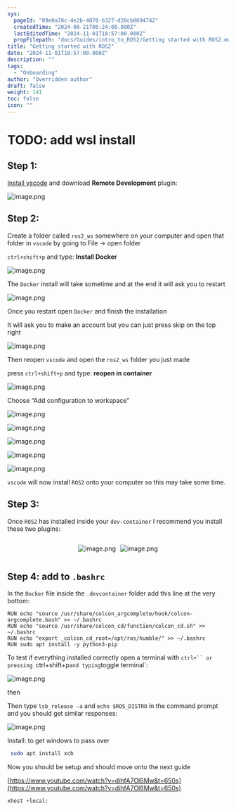 ```yaml
---
sys:
  pageId: "89e0a78c-4e2b-4070-b327-d28cb0694742"
  createdTime: "2024-08-21T00:24:00.000Z"
  lastEditedTime: "2024-11-01T18:57:00.000Z"
  propFilepath: "docs/Guides/intro_to_ROS2/Getting started with ROS2.md"
title: "Getting started with ROS2"
date: "2024-11-01T18:57:00.000Z"
description: ""
tags:
  - "Onboarding"
author: "Overridden author"
draft: false
weight: 141
toc: false
icon: ""
---
```


# TODO: add wsl install

## Step 1:

[Install vscode](https://code.visualstudio.com/download) and download **Remote Development** plugin:

![image.png](https://prod-files-secure.s3.us-west-2.amazonaws.com/d518164a-d88e-44d1-a4ee-3adb3bd8bce0/efb52993-1881-4a40-b95e-6f020334f022/image.png?X-Amz-Algorithm=AWS4-HMAC-SHA256&X-Amz-Content-Sha256=UNSIGNED-PAYLOAD&X-Amz-Credential=ASIAZI2LB4663B6CCH35%2F20250218%2Fus-west-2%2Fs3%2Faws4_request&X-Amz-Date=20250218T070758Z&X-Amz-Expires=3600&X-Amz-Security-Token=IQoJb3JpZ2luX2VjEF4aCXVzLXdlc3QtMiJHMEUCIQDfqEum9GzDZ%2BdT%2FcMHCm9mF9OK3TuMEl%2BofK9fQn8mmgIgGi5EBNcf2PpcQONUuxZDu8P8m%2FAMQiNrKktVRgAaqpIqiAQIh%2F%2F%2F%2F%2F%2F%2F%2F%2F%2F%2FARAAGgw2Mzc0MjMxODM4MDUiDGoc2I2wxiSHxc5l4ircAyquZzoyiZ%2BjvboMSJ9a%2B5IWqQ%2FjtLCCgqc6Y8lts8VyTe13mYMne9YPHZIku1deP1uitKXzsvMwd8YRiGyTuocbsf2PVhsFbPt1A%2BjKFgAdAU2HswyBlNSscXqVlhpkKQufc1Di3rvYpVKfrxzmkiAmoTgzsvlc%2Fr1kTyOYBXktpu6wokYir9N6%2FyoV9F4T65QkrIBe%2BiXIejRV7kFdAKPZ46jzIpZNP8wclv3oUEwGVdPSRrqdPZdR1%2FDUruWlqb3ehxDRYMMWEEbTMZeA87OzS0qAWUhTVmJoEIcNP%2F9sf6o%2FpwhzBKVrHmH3N13olMF2ZJGbBJF0SOX5d8DhAEr9jrNHF90s4qCzpg8CTeYNcCYBvmAlu9hZ%2BTn%2FloT2lpsynIbRFSrHSYqsktfwmzUemGwKViKfNRAMvcFuWW2t2KyozX24KGwc2aAGLNi6BkGisVPL2y76BELPoQeVb4%2Bpiho6K7psIT4WaC3RUJvBucjMeBL033syzDl52hfpsBVxoqZ1BSlX7L0cYu2ADSWt%2FZyPk464PuuusrUp9FSts5qS6os94zbG9h4uy1y%2B8V9YeOx%2BL7LHuwIHcTzXFjZxljatzWDNQ849y1aYefn0lqBB4UdHWeV4TaDOMLLI0L0GOqUB7xS1ooP2XRlfSgVVvMM6g84yDtl72Z1ryK8gIUOPx%2BHcnYS96i7F4JE0VxbE%2B3AcyTI4mbFo2YsrOzvkxP0Dsxgb3IaSO53pxCsEVcQ3Dzt%2BXZ7aFur%2BgKXUWGlRWdl2M%2Fer1mi8cJdo%2FmPfrhhtxaLFfJDTdnwlus%2BfRwoHMgm8RoAnz1SNcXdq5qmOgElWO3ulRlc9IZRJbuS7jLx9QfTfnVID&X-Amz-Signature=4b2ffe34b134fd5c2840e0bf618dd244366d70c999f69dfbc2a3065ebe514429&X-Amz-SignedHeaders=host&x-id=GetObject)

## Step 2:

Create a folder called `ros2_ws` somewhere on your computer and open that folder in `vscode` by going to File → open folder 

`ctrl+shift+p` and type: **Install Docker**

![image.png](https://prod-files-secure.s3.us-west-2.amazonaws.com/d518164a-d88e-44d1-a4ee-3adb3bd8bce0/2269dc0e-1cd5-47ff-bceb-c04ad9b2eab0/image.png?X-Amz-Algorithm=AWS4-HMAC-SHA256&X-Amz-Content-Sha256=UNSIGNED-PAYLOAD&X-Amz-Credential=ASIAZI2LB4663B6CCH35%2F20250218%2Fus-west-2%2Fs3%2Faws4_request&X-Amz-Date=20250218T070758Z&X-Amz-Expires=3600&X-Amz-Security-Token=IQoJb3JpZ2luX2VjEF4aCXVzLXdlc3QtMiJHMEUCIQDfqEum9GzDZ%2BdT%2FcMHCm9mF9OK3TuMEl%2BofK9fQn8mmgIgGi5EBNcf2PpcQONUuxZDu8P8m%2FAMQiNrKktVRgAaqpIqiAQIh%2F%2F%2F%2F%2F%2F%2F%2F%2F%2F%2FARAAGgw2Mzc0MjMxODM4MDUiDGoc2I2wxiSHxc5l4ircAyquZzoyiZ%2BjvboMSJ9a%2B5IWqQ%2FjtLCCgqc6Y8lts8VyTe13mYMne9YPHZIku1deP1uitKXzsvMwd8YRiGyTuocbsf2PVhsFbPt1A%2BjKFgAdAU2HswyBlNSscXqVlhpkKQufc1Di3rvYpVKfrxzmkiAmoTgzsvlc%2Fr1kTyOYBXktpu6wokYir9N6%2FyoV9F4T65QkrIBe%2BiXIejRV7kFdAKPZ46jzIpZNP8wclv3oUEwGVdPSRrqdPZdR1%2FDUruWlqb3ehxDRYMMWEEbTMZeA87OzS0qAWUhTVmJoEIcNP%2F9sf6o%2FpwhzBKVrHmH3N13olMF2ZJGbBJF0SOX5d8DhAEr9jrNHF90s4qCzpg8CTeYNcCYBvmAlu9hZ%2BTn%2FloT2lpsynIbRFSrHSYqsktfwmzUemGwKViKfNRAMvcFuWW2t2KyozX24KGwc2aAGLNi6BkGisVPL2y76BELPoQeVb4%2Bpiho6K7psIT4WaC3RUJvBucjMeBL033syzDl52hfpsBVxoqZ1BSlX7L0cYu2ADSWt%2FZyPk464PuuusrUp9FSts5qS6os94zbG9h4uy1y%2B8V9YeOx%2BL7LHuwIHcTzXFjZxljatzWDNQ849y1aYefn0lqBB4UdHWeV4TaDOMLLI0L0GOqUB7xS1ooP2XRlfSgVVvMM6g84yDtl72Z1ryK8gIUOPx%2BHcnYS96i7F4JE0VxbE%2B3AcyTI4mbFo2YsrOzvkxP0Dsxgb3IaSO53pxCsEVcQ3Dzt%2BXZ7aFur%2BgKXUWGlRWdl2M%2Fer1mi8cJdo%2FmPfrhhtxaLFfJDTdnwlus%2BfRwoHMgm8RoAnz1SNcXdq5qmOgElWO3ulRlc9IZRJbuS7jLx9QfTfnVID&X-Amz-Signature=e62b4e93acd2c41a9c59724874bf51b22edbf0753af6d8a08212c1e913c57f4f&X-Amz-SignedHeaders=host&x-id=GetObject)

The `Docker` install will take sometime and at the end it will ask you to restart

![image.png](https://prod-files-secure.s3.us-west-2.amazonaws.com/d518164a-d88e-44d1-a4ee-3adb3bd8bce0/ed233f78-be33-4b1f-b89c-9c346c0e961e/image.png?X-Amz-Algorithm=AWS4-HMAC-SHA256&X-Amz-Content-Sha256=UNSIGNED-PAYLOAD&X-Amz-Credential=ASIAZI2LB4663B6CCH35%2F20250218%2Fus-west-2%2Fs3%2Faws4_request&X-Amz-Date=20250218T070758Z&X-Amz-Expires=3600&X-Amz-Security-Token=IQoJb3JpZ2luX2VjEF4aCXVzLXdlc3QtMiJHMEUCIQDfqEum9GzDZ%2BdT%2FcMHCm9mF9OK3TuMEl%2BofK9fQn8mmgIgGi5EBNcf2PpcQONUuxZDu8P8m%2FAMQiNrKktVRgAaqpIqiAQIh%2F%2F%2F%2F%2F%2F%2F%2F%2F%2F%2FARAAGgw2Mzc0MjMxODM4MDUiDGoc2I2wxiSHxc5l4ircAyquZzoyiZ%2BjvboMSJ9a%2B5IWqQ%2FjtLCCgqc6Y8lts8VyTe13mYMne9YPHZIku1deP1uitKXzsvMwd8YRiGyTuocbsf2PVhsFbPt1A%2BjKFgAdAU2HswyBlNSscXqVlhpkKQufc1Di3rvYpVKfrxzmkiAmoTgzsvlc%2Fr1kTyOYBXktpu6wokYir9N6%2FyoV9F4T65QkrIBe%2BiXIejRV7kFdAKPZ46jzIpZNP8wclv3oUEwGVdPSRrqdPZdR1%2FDUruWlqb3ehxDRYMMWEEbTMZeA87OzS0qAWUhTVmJoEIcNP%2F9sf6o%2FpwhzBKVrHmH3N13olMF2ZJGbBJF0SOX5d8DhAEr9jrNHF90s4qCzpg8CTeYNcCYBvmAlu9hZ%2BTn%2FloT2lpsynIbRFSrHSYqsktfwmzUemGwKViKfNRAMvcFuWW2t2KyozX24KGwc2aAGLNi6BkGisVPL2y76BELPoQeVb4%2Bpiho6K7psIT4WaC3RUJvBucjMeBL033syzDl52hfpsBVxoqZ1BSlX7L0cYu2ADSWt%2FZyPk464PuuusrUp9FSts5qS6os94zbG9h4uy1y%2B8V9YeOx%2BL7LHuwIHcTzXFjZxljatzWDNQ849y1aYefn0lqBB4UdHWeV4TaDOMLLI0L0GOqUB7xS1ooP2XRlfSgVVvMM6g84yDtl72Z1ryK8gIUOPx%2BHcnYS96i7F4JE0VxbE%2B3AcyTI4mbFo2YsrOzvkxP0Dsxgb3IaSO53pxCsEVcQ3Dzt%2BXZ7aFur%2BgKXUWGlRWdl2M%2Fer1mi8cJdo%2FmPfrhhtxaLFfJDTdnwlus%2BfRwoHMgm8RoAnz1SNcXdq5qmOgElWO3ulRlc9IZRJbuS7jLx9QfTfnVID&X-Amz-Signature=097f8cc46a468b07fa805fe0ff101d02282839b0a563898150ecc3bb9af0ee18&X-Amz-SignedHeaders=host&x-id=GetObject)

Once you restart open `Docker` and finish the installation

It will ask you to make an account but you can just press skip on the top right

![image.png](https://prod-files-secure.s3.us-west-2.amazonaws.com/d518164a-d88e-44d1-a4ee-3adb3bd8bce0/21010ad9-1659-4fd9-9f59-9932a09b2a3d/image.png?X-Amz-Algorithm=AWS4-HMAC-SHA256&X-Amz-Content-Sha256=UNSIGNED-PAYLOAD&X-Amz-Credential=ASIAZI2LB4663B6CCH35%2F20250218%2Fus-west-2%2Fs3%2Faws4_request&X-Amz-Date=20250218T070758Z&X-Amz-Expires=3600&X-Amz-Security-Token=IQoJb3JpZ2luX2VjEF4aCXVzLXdlc3QtMiJHMEUCIQDfqEum9GzDZ%2BdT%2FcMHCm9mF9OK3TuMEl%2BofK9fQn8mmgIgGi5EBNcf2PpcQONUuxZDu8P8m%2FAMQiNrKktVRgAaqpIqiAQIh%2F%2F%2F%2F%2F%2F%2F%2F%2F%2F%2FARAAGgw2Mzc0MjMxODM4MDUiDGoc2I2wxiSHxc5l4ircAyquZzoyiZ%2BjvboMSJ9a%2B5IWqQ%2FjtLCCgqc6Y8lts8VyTe13mYMne9YPHZIku1deP1uitKXzsvMwd8YRiGyTuocbsf2PVhsFbPt1A%2BjKFgAdAU2HswyBlNSscXqVlhpkKQufc1Di3rvYpVKfrxzmkiAmoTgzsvlc%2Fr1kTyOYBXktpu6wokYir9N6%2FyoV9F4T65QkrIBe%2BiXIejRV7kFdAKPZ46jzIpZNP8wclv3oUEwGVdPSRrqdPZdR1%2FDUruWlqb3ehxDRYMMWEEbTMZeA87OzS0qAWUhTVmJoEIcNP%2F9sf6o%2FpwhzBKVrHmH3N13olMF2ZJGbBJF0SOX5d8DhAEr9jrNHF90s4qCzpg8CTeYNcCYBvmAlu9hZ%2BTn%2FloT2lpsynIbRFSrHSYqsktfwmzUemGwKViKfNRAMvcFuWW2t2KyozX24KGwc2aAGLNi6BkGisVPL2y76BELPoQeVb4%2Bpiho6K7psIT4WaC3RUJvBucjMeBL033syzDl52hfpsBVxoqZ1BSlX7L0cYu2ADSWt%2FZyPk464PuuusrUp9FSts5qS6os94zbG9h4uy1y%2B8V9YeOx%2BL7LHuwIHcTzXFjZxljatzWDNQ849y1aYefn0lqBB4UdHWeV4TaDOMLLI0L0GOqUB7xS1ooP2XRlfSgVVvMM6g84yDtl72Z1ryK8gIUOPx%2BHcnYS96i7F4JE0VxbE%2B3AcyTI4mbFo2YsrOzvkxP0Dsxgb3IaSO53pxCsEVcQ3Dzt%2BXZ7aFur%2BgKXUWGlRWdl2M%2Fer1mi8cJdo%2FmPfrhhtxaLFfJDTdnwlus%2BfRwoHMgm8RoAnz1SNcXdq5qmOgElWO3ulRlc9IZRJbuS7jLx9QfTfnVID&X-Amz-Signature=8896c6a891b29d150e7c2fe4a690acdcaa60f549ad1ec0bff40c53513d4febb5&X-Amz-SignedHeaders=host&x-id=GetObject)

Then reopen `vscode` and open the `ros2_ws` folder you just made

press `ctrl+shift+p` and type: **reopen in container**

![image.png](https://prod-files-secure.s3.us-west-2.amazonaws.com/d518164a-d88e-44d1-a4ee-3adb3bd8bce0/4e93b8c2-41ad-488c-8095-c74205196118/image.png?X-Amz-Algorithm=AWS4-HMAC-SHA256&X-Amz-Content-Sha256=UNSIGNED-PAYLOAD&X-Amz-Credential=ASIAZI2LB4663B6CCH35%2F20250218%2Fus-west-2%2Fs3%2Faws4_request&X-Amz-Date=20250218T070758Z&X-Amz-Expires=3600&X-Amz-Security-Token=IQoJb3JpZ2luX2VjEF4aCXVzLXdlc3QtMiJHMEUCIQDfqEum9GzDZ%2BdT%2FcMHCm9mF9OK3TuMEl%2BofK9fQn8mmgIgGi5EBNcf2PpcQONUuxZDu8P8m%2FAMQiNrKktVRgAaqpIqiAQIh%2F%2F%2F%2F%2F%2F%2F%2F%2F%2F%2FARAAGgw2Mzc0MjMxODM4MDUiDGoc2I2wxiSHxc5l4ircAyquZzoyiZ%2BjvboMSJ9a%2B5IWqQ%2FjtLCCgqc6Y8lts8VyTe13mYMne9YPHZIku1deP1uitKXzsvMwd8YRiGyTuocbsf2PVhsFbPt1A%2BjKFgAdAU2HswyBlNSscXqVlhpkKQufc1Di3rvYpVKfrxzmkiAmoTgzsvlc%2Fr1kTyOYBXktpu6wokYir9N6%2FyoV9F4T65QkrIBe%2BiXIejRV7kFdAKPZ46jzIpZNP8wclv3oUEwGVdPSRrqdPZdR1%2FDUruWlqb3ehxDRYMMWEEbTMZeA87OzS0qAWUhTVmJoEIcNP%2F9sf6o%2FpwhzBKVrHmH3N13olMF2ZJGbBJF0SOX5d8DhAEr9jrNHF90s4qCzpg8CTeYNcCYBvmAlu9hZ%2BTn%2FloT2lpsynIbRFSrHSYqsktfwmzUemGwKViKfNRAMvcFuWW2t2KyozX24KGwc2aAGLNi6BkGisVPL2y76BELPoQeVb4%2Bpiho6K7psIT4WaC3RUJvBucjMeBL033syzDl52hfpsBVxoqZ1BSlX7L0cYu2ADSWt%2FZyPk464PuuusrUp9FSts5qS6os94zbG9h4uy1y%2B8V9YeOx%2BL7LHuwIHcTzXFjZxljatzWDNQ849y1aYefn0lqBB4UdHWeV4TaDOMLLI0L0GOqUB7xS1ooP2XRlfSgVVvMM6g84yDtl72Z1ryK8gIUOPx%2BHcnYS96i7F4JE0VxbE%2B3AcyTI4mbFo2YsrOzvkxP0Dsxgb3IaSO53pxCsEVcQ3Dzt%2BXZ7aFur%2BgKXUWGlRWdl2M%2Fer1mi8cJdo%2FmPfrhhtxaLFfJDTdnwlus%2BfRwoHMgm8RoAnz1SNcXdq5qmOgElWO3ulRlc9IZRJbuS7jLx9QfTfnVID&X-Amz-Signature=907d0764b798f51d00d1cd80178cdd9a20376ae7ed2369bc585568028600f20e&X-Amz-SignedHeaders=host&x-id=GetObject)

Choose “Add configuration to workspace”

![image.png](https://prod-files-secure.s3.us-west-2.amazonaws.com/d518164a-d88e-44d1-a4ee-3adb3bd8bce0/9560b282-5060-4989-ba37-97e7b2c22476/image.png?X-Amz-Algorithm=AWS4-HMAC-SHA256&X-Amz-Content-Sha256=UNSIGNED-PAYLOAD&X-Amz-Credential=ASIAZI2LB4663B6CCH35%2F20250218%2Fus-west-2%2Fs3%2Faws4_request&X-Amz-Date=20250218T070758Z&X-Amz-Expires=3600&X-Amz-Security-Token=IQoJb3JpZ2luX2VjEF4aCXVzLXdlc3QtMiJHMEUCIQDfqEum9GzDZ%2BdT%2FcMHCm9mF9OK3TuMEl%2BofK9fQn8mmgIgGi5EBNcf2PpcQONUuxZDu8P8m%2FAMQiNrKktVRgAaqpIqiAQIh%2F%2F%2F%2F%2F%2F%2F%2F%2F%2F%2FARAAGgw2Mzc0MjMxODM4MDUiDGoc2I2wxiSHxc5l4ircAyquZzoyiZ%2BjvboMSJ9a%2B5IWqQ%2FjtLCCgqc6Y8lts8VyTe13mYMne9YPHZIku1deP1uitKXzsvMwd8YRiGyTuocbsf2PVhsFbPt1A%2BjKFgAdAU2HswyBlNSscXqVlhpkKQufc1Di3rvYpVKfrxzmkiAmoTgzsvlc%2Fr1kTyOYBXktpu6wokYir9N6%2FyoV9F4T65QkrIBe%2BiXIejRV7kFdAKPZ46jzIpZNP8wclv3oUEwGVdPSRrqdPZdR1%2FDUruWlqb3ehxDRYMMWEEbTMZeA87OzS0qAWUhTVmJoEIcNP%2F9sf6o%2FpwhzBKVrHmH3N13olMF2ZJGbBJF0SOX5d8DhAEr9jrNHF90s4qCzpg8CTeYNcCYBvmAlu9hZ%2BTn%2FloT2lpsynIbRFSrHSYqsktfwmzUemGwKViKfNRAMvcFuWW2t2KyozX24KGwc2aAGLNi6BkGisVPL2y76BELPoQeVb4%2Bpiho6K7psIT4WaC3RUJvBucjMeBL033syzDl52hfpsBVxoqZ1BSlX7L0cYu2ADSWt%2FZyPk464PuuusrUp9FSts5qS6os94zbG9h4uy1y%2B8V9YeOx%2BL7LHuwIHcTzXFjZxljatzWDNQ849y1aYefn0lqBB4UdHWeV4TaDOMLLI0L0GOqUB7xS1ooP2XRlfSgVVvMM6g84yDtl72Z1ryK8gIUOPx%2BHcnYS96i7F4JE0VxbE%2B3AcyTI4mbFo2YsrOzvkxP0Dsxgb3IaSO53pxCsEVcQ3Dzt%2BXZ7aFur%2BgKXUWGlRWdl2M%2Fer1mi8cJdo%2FmPfrhhtxaLFfJDTdnwlus%2BfRwoHMgm8RoAnz1SNcXdq5qmOgElWO3ulRlc9IZRJbuS7jLx9QfTfnVID&X-Amz-Signature=489970aa76752b7cd82e217a23d99568ee4b0b9f03969cc7ece39d99575e814d&X-Amz-SignedHeaders=host&x-id=GetObject)

![image.png](https://prod-files-secure.s3.us-west-2.amazonaws.com/d518164a-d88e-44d1-a4ee-3adb3bd8bce0/2ee63f81-886b-48e8-a553-dc6e5eac99e4/image.png?X-Amz-Algorithm=AWS4-HMAC-SHA256&X-Amz-Content-Sha256=UNSIGNED-PAYLOAD&X-Amz-Credential=ASIAZI2LB4663B6CCH35%2F20250218%2Fus-west-2%2Fs3%2Faws4_request&X-Amz-Date=20250218T070758Z&X-Amz-Expires=3600&X-Amz-Security-Token=IQoJb3JpZ2luX2VjEF4aCXVzLXdlc3QtMiJHMEUCIQDfqEum9GzDZ%2BdT%2FcMHCm9mF9OK3TuMEl%2BofK9fQn8mmgIgGi5EBNcf2PpcQONUuxZDu8P8m%2FAMQiNrKktVRgAaqpIqiAQIh%2F%2F%2F%2F%2F%2F%2F%2F%2F%2F%2FARAAGgw2Mzc0MjMxODM4MDUiDGoc2I2wxiSHxc5l4ircAyquZzoyiZ%2BjvboMSJ9a%2B5IWqQ%2FjtLCCgqc6Y8lts8VyTe13mYMne9YPHZIku1deP1uitKXzsvMwd8YRiGyTuocbsf2PVhsFbPt1A%2BjKFgAdAU2HswyBlNSscXqVlhpkKQufc1Di3rvYpVKfrxzmkiAmoTgzsvlc%2Fr1kTyOYBXktpu6wokYir9N6%2FyoV9F4T65QkrIBe%2BiXIejRV7kFdAKPZ46jzIpZNP8wclv3oUEwGVdPSRrqdPZdR1%2FDUruWlqb3ehxDRYMMWEEbTMZeA87OzS0qAWUhTVmJoEIcNP%2F9sf6o%2FpwhzBKVrHmH3N13olMF2ZJGbBJF0SOX5d8DhAEr9jrNHF90s4qCzpg8CTeYNcCYBvmAlu9hZ%2BTn%2FloT2lpsynIbRFSrHSYqsktfwmzUemGwKViKfNRAMvcFuWW2t2KyozX24KGwc2aAGLNi6BkGisVPL2y76BELPoQeVb4%2Bpiho6K7psIT4WaC3RUJvBucjMeBL033syzDl52hfpsBVxoqZ1BSlX7L0cYu2ADSWt%2FZyPk464PuuusrUp9FSts5qS6os94zbG9h4uy1y%2B8V9YeOx%2BL7LHuwIHcTzXFjZxljatzWDNQ849y1aYefn0lqBB4UdHWeV4TaDOMLLI0L0GOqUB7xS1ooP2XRlfSgVVvMM6g84yDtl72Z1ryK8gIUOPx%2BHcnYS96i7F4JE0VxbE%2B3AcyTI4mbFo2YsrOzvkxP0Dsxgb3IaSO53pxCsEVcQ3Dzt%2BXZ7aFur%2BgKXUWGlRWdl2M%2Fer1mi8cJdo%2FmPfrhhtxaLFfJDTdnwlus%2BfRwoHMgm8RoAnz1SNcXdq5qmOgElWO3ulRlc9IZRJbuS7jLx9QfTfnVID&X-Amz-Signature=74a8cf7e4f6c3a6b64a995244d5d84241d122333d9c3a5cca8b47e8f7f8f427f&X-Amz-SignedHeaders=host&x-id=GetObject)

![image.png](https://prod-files-secure.s3.us-west-2.amazonaws.com/d518164a-d88e-44d1-a4ee-3adb3bd8bce0/ae1580b2-b048-407e-aed9-b584224a7a04/image.png?X-Amz-Algorithm=AWS4-HMAC-SHA256&X-Amz-Content-Sha256=UNSIGNED-PAYLOAD&X-Amz-Credential=ASIAZI2LB4663B6CCH35%2F20250218%2Fus-west-2%2Fs3%2Faws4_request&X-Amz-Date=20250218T070758Z&X-Amz-Expires=3600&X-Amz-Security-Token=IQoJb3JpZ2luX2VjEF4aCXVzLXdlc3QtMiJHMEUCIQDfqEum9GzDZ%2BdT%2FcMHCm9mF9OK3TuMEl%2BofK9fQn8mmgIgGi5EBNcf2PpcQONUuxZDu8P8m%2FAMQiNrKktVRgAaqpIqiAQIh%2F%2F%2F%2F%2F%2F%2F%2F%2F%2F%2FARAAGgw2Mzc0MjMxODM4MDUiDGoc2I2wxiSHxc5l4ircAyquZzoyiZ%2BjvboMSJ9a%2B5IWqQ%2FjtLCCgqc6Y8lts8VyTe13mYMne9YPHZIku1deP1uitKXzsvMwd8YRiGyTuocbsf2PVhsFbPt1A%2BjKFgAdAU2HswyBlNSscXqVlhpkKQufc1Di3rvYpVKfrxzmkiAmoTgzsvlc%2Fr1kTyOYBXktpu6wokYir9N6%2FyoV9F4T65QkrIBe%2BiXIejRV7kFdAKPZ46jzIpZNP8wclv3oUEwGVdPSRrqdPZdR1%2FDUruWlqb3ehxDRYMMWEEbTMZeA87OzS0qAWUhTVmJoEIcNP%2F9sf6o%2FpwhzBKVrHmH3N13olMF2ZJGbBJF0SOX5d8DhAEr9jrNHF90s4qCzpg8CTeYNcCYBvmAlu9hZ%2BTn%2FloT2lpsynIbRFSrHSYqsktfwmzUemGwKViKfNRAMvcFuWW2t2KyozX24KGwc2aAGLNi6BkGisVPL2y76BELPoQeVb4%2Bpiho6K7psIT4WaC3RUJvBucjMeBL033syzDl52hfpsBVxoqZ1BSlX7L0cYu2ADSWt%2FZyPk464PuuusrUp9FSts5qS6os94zbG9h4uy1y%2B8V9YeOx%2BL7LHuwIHcTzXFjZxljatzWDNQ849y1aYefn0lqBB4UdHWeV4TaDOMLLI0L0GOqUB7xS1ooP2XRlfSgVVvMM6g84yDtl72Z1ryK8gIUOPx%2BHcnYS96i7F4JE0VxbE%2B3AcyTI4mbFo2YsrOzvkxP0Dsxgb3IaSO53pxCsEVcQ3Dzt%2BXZ7aFur%2BgKXUWGlRWdl2M%2Fer1mi8cJdo%2FmPfrhhtxaLFfJDTdnwlus%2BfRwoHMgm8RoAnz1SNcXdq5qmOgElWO3ulRlc9IZRJbuS7jLx9QfTfnVID&X-Amz-Signature=be460c552c101a408eb0b961f96bf19ec268e997de5c8d3816353f8a1038a9a8&X-Amz-SignedHeaders=host&x-id=GetObject)

![image.png](https://prod-files-secure.s3.us-west-2.amazonaws.com/d518164a-d88e-44d1-a4ee-3adb3bd8bce0/53255b28-f75e-430f-b9e3-c0ac8577e42b/image.png?X-Amz-Algorithm=AWS4-HMAC-SHA256&X-Amz-Content-Sha256=UNSIGNED-PAYLOAD&X-Amz-Credential=ASIAZI2LB4663B6CCH35%2F20250218%2Fus-west-2%2Fs3%2Faws4_request&X-Amz-Date=20250218T070758Z&X-Amz-Expires=3600&X-Amz-Security-Token=IQoJb3JpZ2luX2VjEF4aCXVzLXdlc3QtMiJHMEUCIQDfqEum9GzDZ%2BdT%2FcMHCm9mF9OK3TuMEl%2BofK9fQn8mmgIgGi5EBNcf2PpcQONUuxZDu8P8m%2FAMQiNrKktVRgAaqpIqiAQIh%2F%2F%2F%2F%2F%2F%2F%2F%2F%2F%2FARAAGgw2Mzc0MjMxODM4MDUiDGoc2I2wxiSHxc5l4ircAyquZzoyiZ%2BjvboMSJ9a%2B5IWqQ%2FjtLCCgqc6Y8lts8VyTe13mYMne9YPHZIku1deP1uitKXzsvMwd8YRiGyTuocbsf2PVhsFbPt1A%2BjKFgAdAU2HswyBlNSscXqVlhpkKQufc1Di3rvYpVKfrxzmkiAmoTgzsvlc%2Fr1kTyOYBXktpu6wokYir9N6%2FyoV9F4T65QkrIBe%2BiXIejRV7kFdAKPZ46jzIpZNP8wclv3oUEwGVdPSRrqdPZdR1%2FDUruWlqb3ehxDRYMMWEEbTMZeA87OzS0qAWUhTVmJoEIcNP%2F9sf6o%2FpwhzBKVrHmH3N13olMF2ZJGbBJF0SOX5d8DhAEr9jrNHF90s4qCzpg8CTeYNcCYBvmAlu9hZ%2BTn%2FloT2lpsynIbRFSrHSYqsktfwmzUemGwKViKfNRAMvcFuWW2t2KyozX24KGwc2aAGLNi6BkGisVPL2y76BELPoQeVb4%2Bpiho6K7psIT4WaC3RUJvBucjMeBL033syzDl52hfpsBVxoqZ1BSlX7L0cYu2ADSWt%2FZyPk464PuuusrUp9FSts5qS6os94zbG9h4uy1y%2B8V9YeOx%2BL7LHuwIHcTzXFjZxljatzWDNQ849y1aYefn0lqBB4UdHWeV4TaDOMLLI0L0GOqUB7xS1ooP2XRlfSgVVvMM6g84yDtl72Z1ryK8gIUOPx%2BHcnYS96i7F4JE0VxbE%2B3AcyTI4mbFo2YsrOzvkxP0Dsxgb3IaSO53pxCsEVcQ3Dzt%2BXZ7aFur%2BgKXUWGlRWdl2M%2Fer1mi8cJdo%2FmPfrhhtxaLFfJDTdnwlus%2BfRwoHMgm8RoAnz1SNcXdq5qmOgElWO3ulRlc9IZRJbuS7jLx9QfTfnVID&X-Amz-Signature=a13b899507ad66b5d7e3c8f146d1b81b8d3b1d987f9f28f5473a816fb51bae20&X-Amz-SignedHeaders=host&x-id=GetObject)

![image.png](https://prod-files-secure.s3.us-west-2.amazonaws.com/d518164a-d88e-44d1-a4ee-3adb3bd8bce0/7c562767-5af9-4ffb-97d1-327bcdf4ee00/image.png?X-Amz-Algorithm=AWS4-HMAC-SHA256&X-Amz-Content-Sha256=UNSIGNED-PAYLOAD&X-Amz-Credential=ASIAZI2LB4663B6CCH35%2F20250218%2Fus-west-2%2Fs3%2Faws4_request&X-Amz-Date=20250218T070758Z&X-Amz-Expires=3600&X-Amz-Security-Token=IQoJb3JpZ2luX2VjEF4aCXVzLXdlc3QtMiJHMEUCIQDfqEum9GzDZ%2BdT%2FcMHCm9mF9OK3TuMEl%2BofK9fQn8mmgIgGi5EBNcf2PpcQONUuxZDu8P8m%2FAMQiNrKktVRgAaqpIqiAQIh%2F%2F%2F%2F%2F%2F%2F%2F%2F%2F%2FARAAGgw2Mzc0MjMxODM4MDUiDGoc2I2wxiSHxc5l4ircAyquZzoyiZ%2BjvboMSJ9a%2B5IWqQ%2FjtLCCgqc6Y8lts8VyTe13mYMne9YPHZIku1deP1uitKXzsvMwd8YRiGyTuocbsf2PVhsFbPt1A%2BjKFgAdAU2HswyBlNSscXqVlhpkKQufc1Di3rvYpVKfrxzmkiAmoTgzsvlc%2Fr1kTyOYBXktpu6wokYir9N6%2FyoV9F4T65QkrIBe%2BiXIejRV7kFdAKPZ46jzIpZNP8wclv3oUEwGVdPSRrqdPZdR1%2FDUruWlqb3ehxDRYMMWEEbTMZeA87OzS0qAWUhTVmJoEIcNP%2F9sf6o%2FpwhzBKVrHmH3N13olMF2ZJGbBJF0SOX5d8DhAEr9jrNHF90s4qCzpg8CTeYNcCYBvmAlu9hZ%2BTn%2FloT2lpsynIbRFSrHSYqsktfwmzUemGwKViKfNRAMvcFuWW2t2KyozX24KGwc2aAGLNi6BkGisVPL2y76BELPoQeVb4%2Bpiho6K7psIT4WaC3RUJvBucjMeBL033syzDl52hfpsBVxoqZ1BSlX7L0cYu2ADSWt%2FZyPk464PuuusrUp9FSts5qS6os94zbG9h4uy1y%2B8V9YeOx%2BL7LHuwIHcTzXFjZxljatzWDNQ849y1aYefn0lqBB4UdHWeV4TaDOMLLI0L0GOqUB7xS1ooP2XRlfSgVVvMM6g84yDtl72Z1ryK8gIUOPx%2BHcnYS96i7F4JE0VxbE%2B3AcyTI4mbFo2YsrOzvkxP0Dsxgb3IaSO53pxCsEVcQ3Dzt%2BXZ7aFur%2BgKXUWGlRWdl2M%2Fer1mi8cJdo%2FmPfrhhtxaLFfJDTdnwlus%2BfRwoHMgm8RoAnz1SNcXdq5qmOgElWO3ulRlc9IZRJbuS7jLx9QfTfnVID&X-Amz-Signature=3c9e3cd5c4ef8106adfee1a68a3e489da845879b3ae4163a93b6fcc83ae50387&X-Amz-SignedHeaders=host&x-id=GetObject)

`vscode` will now install `ROS2` onto your computer so this may take some time.

## Step 3:

Once `ROS2` has installed inside your `dev-container` I recommend you install these two plugins:

<div style="display: flex;flex-direction: row; column-gap:10px; max-width: 630px;justify-content: center;">
<div>

![image.png](https://prod-files-secure.s3.us-west-2.amazonaws.com/d518164a-d88e-44d1-a4ee-3adb3bd8bce0/3fc3d550-5a54-4ba1-ba6b-faa01cdb7369/image.png?X-Amz-Algorithm=AWS4-HMAC-SHA256&X-Amz-Content-Sha256=UNSIGNED-PAYLOAD&X-Amz-Credential=ASIAZI2LB4666SF7HYFQ%2F20250218%2Fus-west-2%2Fs3%2Faws4_request&X-Amz-Date=20250218T070800Z&X-Amz-Expires=3600&X-Amz-Security-Token=IQoJb3JpZ2luX2VjEF4aCXVzLXdlc3QtMiJIMEYCIQD9EYAD5o9guSXuJk2iVgmqlO9WnbdddwD1qjIrefWyzQIhAP%2F%2BKTMMchheMrCeSrBUnXzBV8Z0s8dVLw7c%2FjeiBJv%2FKogECIf%2F%2F%2F%2F%2F%2F%2F%2F%2F%2FwEQABoMNjM3NDIzMTgzODA1Igy8YMQ9jGDRY3rnPrMq3AOeeeAX1h4WR%2FKvvLHYmBnDDRLb%2BWxohhy7uv%2FmyD5Ss05WDTx201lKhHfQyFPoeDhMhHjTf8r2foWHSUD0fF1%2F9E7RihlHhBq9Doh%2BA1ZWloxEbttXecU45uprKdcl3OAGyviw9N1X4w6bZiikv50C%2Fil2VrDs7vrhl%2BFviEmrnBwwdexJDXGm1OFhzTVPrzvx4J8%2BO2yU6emyeKaWujF2P1n7AY1bsKcz0YfXdy5nmqQGn2HP4YTcp5qy69YGRGHnMZHyp3HrTpo5s%2BWwCt%2FPZ%2BnER66xt%2BAf43fivbUN%2FSV94UNQNaZQ0nAILkhKE4k%2BIK0FQx0s1Gomzs8FZrHWZ%2BCchNHYe6baujZGADUEKJsxoBanW4tPcnkyh2hEoPV8c810KibAnnbxrcsva83LzmtXzlXBHGrptqQW%2Bsn2n3P8YGbrMmBfeNgmFDiGNEb4cO1SE2ExMfgRUmC2pDkdwhBNcK6XEIeG4tBMF7OexdP%2F5wGu9y0cI4v9yshK5vZmAeMkY9czvj2Qme5AUz6xRinpwAFHn6xm7cbVQ2QizkDY68dW3IFCBcllDY5LnZAwitplP7NeqTw3zIslWcYPA06v1zDj4WgvDx%2Byc2p7Sqlj30mMu8KxpHFvGDCxyNC9BjqkAfhffDrKNRTOocng1gJ8u1q46%2FEKnFBfYRork5ja2R5Ju68boRrWcb0mFZ5pTHubSHnMOc8UoF%2Be01a5UcWWZI%2BOFRVOBg07SVokjqP79qnJQFUQvePERUiQ7Nd0V4scjDqPyXS%2F6nldpwlAGDZtWW8VFkzHT%2B%2FPbv0%2B1KtzNQ8DpxS%2BToF2vvLPYhPbWp3uB5A7d5dm8O6VPIIeZyslLe74KFyR&X-Amz-Signature=1a66b8a839dbbab617cd797e81f666827b5bddced258ca1b033c37abe3fa5c6b&X-Amz-SignedHeaders=host&x-id=GetObject)

</div>
<div>

![image.png](https://prod-files-secure.s3.us-west-2.amazonaws.com/d518164a-d88e-44d1-a4ee-3adb3bd8bce0/d994cc66-13c2-4093-a5a3-f84cf4601a82/image.png?X-Amz-Algorithm=AWS4-HMAC-SHA256&X-Amz-Content-Sha256=UNSIGNED-PAYLOAD&X-Amz-Credential=ASIAZI2LB466WHPKFZ2H%2F20250218%2Fus-west-2%2Fs3%2Faws4_request&X-Amz-Date=20250218T070800Z&X-Amz-Expires=3600&X-Amz-Security-Token=IQoJb3JpZ2luX2VjEF4aCXVzLXdlc3QtMiJHMEUCIHBafli1GVu4fO9WAOQSL638094Wu4ZQcNxjyGIJzMJpAiEA9%2FKks2ImeeaonUMvFKmV9OQEixij1GxS6SpWy0CnErcqiAQIh%2F%2F%2F%2F%2F%2F%2F%2F%2F%2F%2FARAAGgw2Mzc0MjMxODM4MDUiDFM85XC%2B3cDkuZLQmSrcAzLG8BE3arWGIcsIrPKWGcF76SV6bh%2F4R2dObgCpq%2FYSdAht46qMccWyoGMl%2FhKel7yk5wDCvB%2B8K6L9EtR%2FCxYoVMahn8DVFrwUMayAft89eki7S%2BsjLD0GEq2pwWFQc4sJnozHPTX93vzi2XlxGbs2X6cCV3i5hoH%2BaAq6R%2F%2F71JXvhCa%2BDAcvEVsuRPqAC8X2v3ewWF9tG8cmT61GKTeW71nfzim98aI1tott%2F7w1g8jcRbRMlqt5i9qGUzpFDPjf99JxiHRf44k4DkPofBV1RUJ%2FGOMqQztp8a3wVcGbZvfw8tzriHK5kD75Odb0k87trqInh7lj%2FICxf5UNTPA2ASfxn6hZMh1D0ar2nSwuzlFdgaina97NvzW9F40HlAOKixvILlNAHMzTsEDWg9snJR2uy%2FOp7rGbkImvdr4YRVrTIjiiQr1F%2B2oLtItE0RZY%2BkAihqy%2F1QbV%2BlNBylztDxjrlG9USU3SrEakc%2BWr5D29PhQyzKee0nSCxveaisdEtE6ZSZEP1wuN854EWURBSOsXuayPgwNximUFER83AzOjRRsvYWaN6ksBtNXpLEPvFg7%2FOHlCyq02tA9yl9w16cJkwTXTb9sfRQAa%2BYvFej%2B%2BxN%2F1lDp4i8B0MPXH0L0GOqUB5QTfx9rdtUiOCUwaLb6Qm6Ke3RQoUTZVbXbyUnaRp3xQUC8qgULjl%2B%2BDxOymR4qfYMD6lT0KOzkEFr%2FSiso72%2Bjd8LoA%2B8avoZetMc3QfT5Rc3j%2F7pWmYH2M%2FTI9maBiIyQHFRNjDthNhvI9Pm3KpzH%2F2eQ%2FSAeeCp9i6eiHJ9jgKeOoMtwu24L%2BtWZaZktJ0OVseGHYc7kB4px20o%2FgUdTwdl6%2B&X-Amz-Signature=f77765cdfcffdb851f22cf0d2265cf01e958c0a948f5f8e1b58982a7c31bd028&X-Amz-SignedHeaders=host&x-id=GetObject)

</div>
</div>

## Step 4: add to `.bashrc`

In the `Docker` file inside the `.devcontainer` folder add this line at the very bottom: 

```docker
RUN echo "source /usr/share/colcon_argcomplete/hook/colcon-argcomplete.bash" >> ~/.bashrc
RUN echo "source /usr/share/colcon_cd/function/colcon_cd.sh" >> ~/.bashrc
RUN echo "export _colcon_cd_root=/opt/ros/humble/" >> ~/.bashrc
RUN sudo apt install -y python3-pip 
```

To test if everything installed correctly open a terminal with `ctrl+`` or pressing `ctrl+shift+p` and typing `toggle terminal`:

![image.png](https://prod-files-secure.s3.us-west-2.amazonaws.com/d518164a-d88e-44d1-a4ee-3adb3bd8bce0/6a4943d8-b04e-4c02-9a58-775f3384d1a5/image.png?X-Amz-Algorithm=AWS4-HMAC-SHA256&X-Amz-Content-Sha256=UNSIGNED-PAYLOAD&X-Amz-Credential=ASIAZI2LB4663B6CCH35%2F20250218%2Fus-west-2%2Fs3%2Faws4_request&X-Amz-Date=20250218T070758Z&X-Amz-Expires=3600&X-Amz-Security-Token=IQoJb3JpZ2luX2VjEF4aCXVzLXdlc3QtMiJHMEUCIQDfqEum9GzDZ%2BdT%2FcMHCm9mF9OK3TuMEl%2BofK9fQn8mmgIgGi5EBNcf2PpcQONUuxZDu8P8m%2FAMQiNrKktVRgAaqpIqiAQIh%2F%2F%2F%2F%2F%2F%2F%2F%2F%2F%2FARAAGgw2Mzc0MjMxODM4MDUiDGoc2I2wxiSHxc5l4ircAyquZzoyiZ%2BjvboMSJ9a%2B5IWqQ%2FjtLCCgqc6Y8lts8VyTe13mYMne9YPHZIku1deP1uitKXzsvMwd8YRiGyTuocbsf2PVhsFbPt1A%2BjKFgAdAU2HswyBlNSscXqVlhpkKQufc1Di3rvYpVKfrxzmkiAmoTgzsvlc%2Fr1kTyOYBXktpu6wokYir9N6%2FyoV9F4T65QkrIBe%2BiXIejRV7kFdAKPZ46jzIpZNP8wclv3oUEwGVdPSRrqdPZdR1%2FDUruWlqb3ehxDRYMMWEEbTMZeA87OzS0qAWUhTVmJoEIcNP%2F9sf6o%2FpwhzBKVrHmH3N13olMF2ZJGbBJF0SOX5d8DhAEr9jrNHF90s4qCzpg8CTeYNcCYBvmAlu9hZ%2BTn%2FloT2lpsynIbRFSrHSYqsktfwmzUemGwKViKfNRAMvcFuWW2t2KyozX24KGwc2aAGLNi6BkGisVPL2y76BELPoQeVb4%2Bpiho6K7psIT4WaC3RUJvBucjMeBL033syzDl52hfpsBVxoqZ1BSlX7L0cYu2ADSWt%2FZyPk464PuuusrUp9FSts5qS6os94zbG9h4uy1y%2B8V9YeOx%2BL7LHuwIHcTzXFjZxljatzWDNQ849y1aYefn0lqBB4UdHWeV4TaDOMLLI0L0GOqUB7xS1ooP2XRlfSgVVvMM6g84yDtl72Z1ryK8gIUOPx%2BHcnYS96i7F4JE0VxbE%2B3AcyTI4mbFo2YsrOzvkxP0Dsxgb3IaSO53pxCsEVcQ3Dzt%2BXZ7aFur%2BgKXUWGlRWdl2M%2Fer1mi8cJdo%2FmPfrhhtxaLFfJDTdnwlus%2BfRwoHMgm8RoAnz1SNcXdq5qmOgElWO3ulRlc9IZRJbuS7jLx9QfTfnVID&X-Amz-Signature=9603ee96f2c826ea06a837a2c6877c0cbe162e9f2fbf53473cb0aba6c5bdb08b&X-Amz-SignedHeaders=host&x-id=GetObject)

then 

Then type `lsb_release -a` and `echo $ROS_DISTRO` in the command prompt and you should get similar responses:

![image.png](https://prod-files-secure.s3.us-west-2.amazonaws.com/d518164a-d88e-44d1-a4ee-3adb3bd8bce0/3e635dec-a805-4e85-8b9e-d000e5b71a4e/image.png?X-Amz-Algorithm=AWS4-HMAC-SHA256&X-Amz-Content-Sha256=UNSIGNED-PAYLOAD&X-Amz-Credential=ASIAZI2LB4663B6CCH35%2F20250218%2Fus-west-2%2Fs3%2Faws4_request&X-Amz-Date=20250218T070758Z&X-Amz-Expires=3600&X-Amz-Security-Token=IQoJb3JpZ2luX2VjEF4aCXVzLXdlc3QtMiJHMEUCIQDfqEum9GzDZ%2BdT%2FcMHCm9mF9OK3TuMEl%2BofK9fQn8mmgIgGi5EBNcf2PpcQONUuxZDu8P8m%2FAMQiNrKktVRgAaqpIqiAQIh%2F%2F%2F%2F%2F%2F%2F%2F%2F%2F%2FARAAGgw2Mzc0MjMxODM4MDUiDGoc2I2wxiSHxc5l4ircAyquZzoyiZ%2BjvboMSJ9a%2B5IWqQ%2FjtLCCgqc6Y8lts8VyTe13mYMne9YPHZIku1deP1uitKXzsvMwd8YRiGyTuocbsf2PVhsFbPt1A%2BjKFgAdAU2HswyBlNSscXqVlhpkKQufc1Di3rvYpVKfrxzmkiAmoTgzsvlc%2Fr1kTyOYBXktpu6wokYir9N6%2FyoV9F4T65QkrIBe%2BiXIejRV7kFdAKPZ46jzIpZNP8wclv3oUEwGVdPSRrqdPZdR1%2FDUruWlqb3ehxDRYMMWEEbTMZeA87OzS0qAWUhTVmJoEIcNP%2F9sf6o%2FpwhzBKVrHmH3N13olMF2ZJGbBJF0SOX5d8DhAEr9jrNHF90s4qCzpg8CTeYNcCYBvmAlu9hZ%2BTn%2FloT2lpsynIbRFSrHSYqsktfwmzUemGwKViKfNRAMvcFuWW2t2KyozX24KGwc2aAGLNi6BkGisVPL2y76BELPoQeVb4%2Bpiho6K7psIT4WaC3RUJvBucjMeBL033syzDl52hfpsBVxoqZ1BSlX7L0cYu2ADSWt%2FZyPk464PuuusrUp9FSts5qS6os94zbG9h4uy1y%2B8V9YeOx%2BL7LHuwIHcTzXFjZxljatzWDNQ849y1aYefn0lqBB4UdHWeV4TaDOMLLI0L0GOqUB7xS1ooP2XRlfSgVVvMM6g84yDtl72Z1ryK8gIUOPx%2BHcnYS96i7F4JE0VxbE%2B3AcyTI4mbFo2YsrOzvkxP0Dsxgb3IaSO53pxCsEVcQ3Dzt%2BXZ7aFur%2BgKXUWGlRWdl2M%2Fer1mi8cJdo%2FmPfrhhtxaLFfJDTdnwlus%2BfRwoHMgm8RoAnz1SNcXdq5qmOgElWO3ulRlc9IZRJbuS7jLx9QfTfnVID&X-Amz-Signature=37afb337c13980d2d6b0f06aeb2dece8e85c5de37d75c11175911326ae71ef15&X-Amz-SignedHeaders=host&x-id=GetObject)

Install:  to get windows to pass over

```bash
 sudo apt install xcb
```

Now you should be setup and should move onto the next guide 

[https://www.youtube.com/watch?v=dihfA7Ol6Mw&t=650s](https://www.youtube.com/watch?v=dihfA7Ol6Mw&t=650s)

```python
xhost +local:
```
